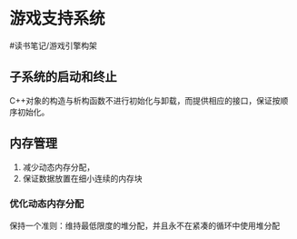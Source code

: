 # 游戏支持系统
#读书笔记/游戏引擎构架

## 子系统的启动和终止
C++对象的构造与析构函数不进行初始化与卸载，而提供相应的接口，保证按顺序初始化。

## 内存管理
1. 减少动态内存分配，
2. 保证数据放置在细小连续的内存块
### 优化动态内存分配
保持一个准则：维持最低限度的堆分配，并且永不在紧凑的循环中使用堆分配
